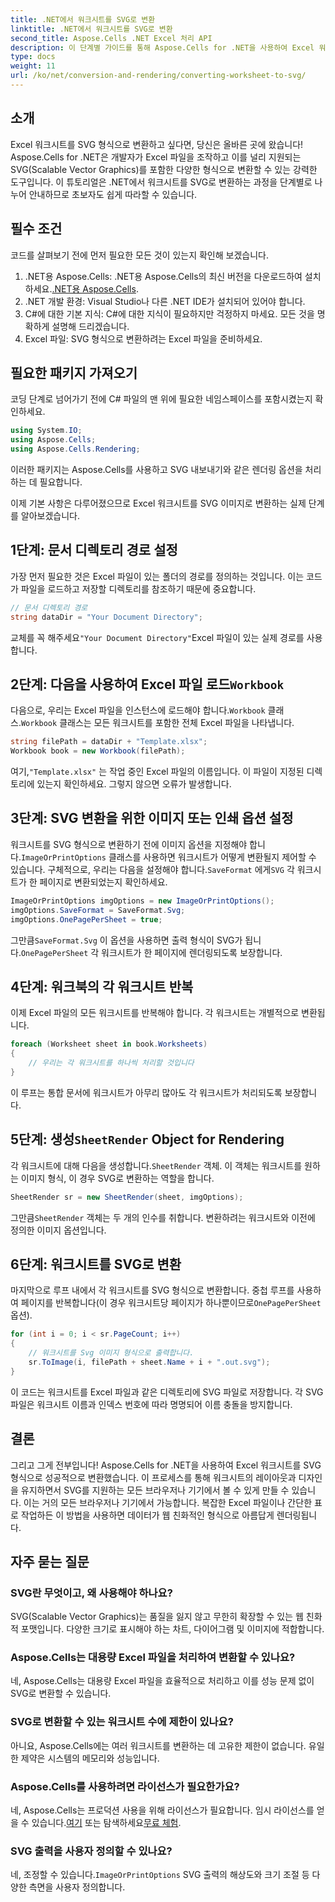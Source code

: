 ```yaml
---
title: .NET에서 워크시트를 SVG로 변환
linktitle: .NET에서 워크시트를 SVG로 변환
second_title: Aspose.Cells .NET Excel 처리 API
description: 이 단계별 가이드를 통해 Aspose.Cells for .NET을 사용하여 Excel 워크시트를 SVG로 변환하는 방법을 알아보세요. Excel을 SVG로 렌더링하려는 .NET 개발자에게 완벽합니다.
type: docs
weight: 11
url: /ko/net/conversion-and-rendering/converting-worksheet-to-svg/
---
```

## 소개

Excel 워크시트를 SVG 형식으로 변환하고 싶다면, 당신은 올바른 곳에 왔습니다! Aspose.Cells for .NET은 개발자가 Excel 파일을 조작하고 이를 널리 지원되는 SVG(Scalable Vector Graphics)를 포함한 다양한 형식으로 변환할 수 있는 강력한 도구입니다. 이 튜토리얼은 .NET에서 워크시트를 SVG로 변환하는 과정을 단계별로 나누어 안내하므로 초보자도 쉽게 따라할 수 있습니다.

## 필수 조건

코드를 살펴보기 전에 먼저 필요한 모든 것이 있는지 확인해 보겠습니다.

1.  .NET용 Aspose.Cells: .NET용 Aspose.Cells의 최신 버전을 다운로드하여 설치하세요.[.NET용 Aspose.Cells](https://releases.aspose.com/cells/net/).
2. .NET 개발 환경: Visual Studio나 다른 .NET IDE가 설치되어 있어야 합니다.
3. C#에 대한 기본 지식: C#에 대한 지식이 필요하지만 걱정하지 마세요. 모든 것을 명확하게 설명해 드리겠습니다.
4. Excel 파일: SVG 형식으로 변환하려는 Excel 파일을 준비하세요.

## 필요한 패키지 가져오기

코딩 단계로 넘어가기 전에 C# 파일의 맨 위에 필요한 네임스페이스를 포함시켰는지 확인하세요.

```csharp
using System.IO;
using Aspose.Cells;
using Aspose.Cells.Rendering;
```

이러한 패키지는 Aspose.Cells를 사용하고 SVG 내보내기와 같은 렌더링 옵션을 처리하는 데 필요합니다.

이제 기본 사항은 다루어졌으므로 Excel 워크시트를 SVG 이미지로 변환하는 실제 단계를 알아보겠습니다.

## 1단계: 문서 디렉토리 경로 설정

가장 먼저 필요한 것은 Excel 파일이 있는 폴더의 경로를 정의하는 것입니다. 이는 코드가 파일을 로드하고 저장할 디렉토리를 참조하기 때문에 중요합니다.

```csharp
// 문서 디렉토리 경로
string dataDir = "Your Document Directory";
```

 교체를 꼭 해주세요`"Your Document Directory"`Excel 파일이 있는 실제 경로를 사용합니다.

##  2단계: 다음을 사용하여 Excel 파일 로드`Workbook`

 다음으로, 우리는 Excel 파일을 인스턴스에 로드해야 합니다.`Workbook` 클래스.`Workbook` 클래스는 모든 워크시트를 포함한 전체 Excel 파일을 나타냅니다.

```csharp
string filePath = dataDir + "Template.xlsx";
Workbook book = new Workbook(filePath);
```

 여기,`"Template.xlsx"` 는 작업 중인 Excel 파일의 이름입니다. 이 파일이 지정된 디렉토리에 있는지 확인하세요. 그렇지 않으면 오류가 발생합니다.

## 3단계: SVG 변환을 위한 이미지 또는 인쇄 옵션 설정

 워크시트를 SVG 형식으로 변환하기 전에 이미지 옵션을 지정해야 합니다.`ImageOrPrintOptions` 클래스를 사용하면 워크시트가 어떻게 변환될지 제어할 수 있습니다. 구체적으로, 우리는 다음을 설정해야 합니다.`SaveFormat` 에게`SVG` 각 워크시트가 한 페이지로 변환되었는지 확인하세요.

```csharp
ImageOrPrintOptions imgOptions = new ImageOrPrintOptions();
imgOptions.SaveFormat = SaveFormat.Svg;
imgOptions.OnePagePerSheet = true;
```

 그만큼`SaveFormat.Svg` 이 옵션을 사용하면 출력 형식이 SVG가 됩니다.`OnePagePerSheet` 각 워크시트가 한 페이지에 렌더링되도록 보장합니다.

## 4단계: 워크북의 각 워크시트 반복

이제 Excel 파일의 모든 워크시트를 반복해야 합니다. 각 워크시트는 개별적으로 변환됩니다.

```csharp
foreach (Worksheet sheet in book.Worksheets)
{
    // 우리는 각 워크시트를 하나씩 처리할 것입니다
}
```

이 루프는 통합 문서에 워크시트가 아무리 많아도 각 워크시트가 처리되도록 보장합니다.

##  5단계: 생성`SheetRender` Object for Rendering

 각 워크시트에 대해 다음을 생성합니다.`SheetRender` 객체. 이 객체는 워크시트를 원하는 이미지 형식, 이 경우 SVG로 변환하는 역할을 합니다.

```csharp
SheetRender sr = new SheetRender(sheet, imgOptions);
```

 그만큼`SheetRender` 객체는 두 개의 인수를 취합니다. 변환하려는 워크시트와 이전에 정의한 이미지 옵션입니다.

## 6단계: 워크시트를 SVG로 변환

 마지막으로 루프 내에서 각 워크시트를 SVG 형식으로 변환합니다. 중첩 루프를 사용하여 페이지를 반복합니다(이 경우 워크시트당 페이지가 하나뿐이므로`OnePagePerSheet` 옵션).

```csharp
for (int i = 0; i < sr.PageCount; i++)
{
    // 워크시트를 Svg 이미지 형식으로 출력합니다.
    sr.ToImage(i, filePath + sheet.Name + i + ".out.svg");
}
```

이 코드는 워크시트를 Excel 파일과 같은 디렉토리에 SVG 파일로 저장합니다. 각 SVG 파일은 워크시트 이름과 인덱스 번호에 따라 명명되어 이름 충돌을 방지합니다.

## 결론

그리고 그게 전부입니다! Aspose.Cells for .NET을 사용하여 Excel 워크시트를 SVG 형식으로 성공적으로 변환했습니다. 이 프로세스를 통해 워크시트의 레이아웃과 디자인을 유지하면서 SVG를 지원하는 모든 브라우저나 기기에서 볼 수 있게 만들 수 있습니다. 이는 거의 모든 브라우저나 기기에서 가능합니다. 복잡한 Excel 파일이나 간단한 표로 작업하든 이 방법을 사용하면 데이터가 웹 친화적인 형식으로 아름답게 렌더링됩니다.

## 자주 묻는 질문

### SVG란 무엇이고, 왜 사용해야 하나요?
SVG(Scalable Vector Graphics)는 품질을 잃지 않고 무한히 확장할 수 있는 웹 친화적 포맷입니다. 다양한 크기로 표시해야 하는 차트, 다이어그램 및 이미지에 적합합니다.

### Aspose.Cells는 대용량 Excel 파일을 처리하여 변환할 수 있나요?
네, Aspose.Cells는 대용량 Excel 파일을 효율적으로 처리하고 이를 성능 문제 없이 SVG로 변환할 수 있습니다.

### SVG로 변환할 수 있는 워크시트 수에 제한이 있나요?
아니요, Aspose.Cells에는 여러 워크시트를 변환하는 데 고유한 제한이 없습니다. 유일한 제약은 시스템의 메모리와 성능입니다.

### Aspose.Cells를 사용하려면 라이선스가 필요한가요?
 네, Aspose.Cells는 프로덕션 사용을 위해 라이선스가 필요합니다. 임시 라이선스를 얻을 수 있습니다.[여기](https://purchase.aspose.com/temporary-license/) 또는 탐색하세요[무료 체험](https://releases.aspose.com/).

### SVG 출력을 사용자 정의할 수 있나요?
 네, 조정할 수 있습니다.`ImageOrPrintOptions` SVG 출력의 해상도와 크기 조절 등 다양한 측면을 사용자 정의합니다.